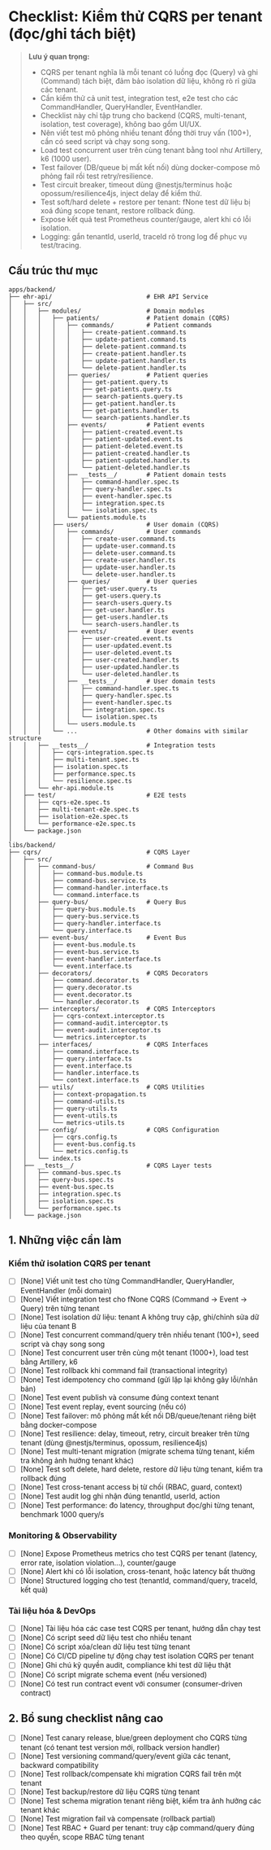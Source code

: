 # Checklist: Kiểm thử CQRS per tenant (đọc/ghi tách biệt)

> **Lưu ý quan trọng:**
>
> - CQRS per tenant nghĩa là mỗi tenant có luồng đọc (Query) và ghi (Command) tách biệt, đảm bảo isolation dữ liệu, không rò rỉ giữa các tenant.
> - Cần kiểm thử cả unit test, integration test, e2e test cho các CommandHandler, QueryHandler, EventHandler.
> - Checklist này chỉ tập trung cho backend (CQRS, multi-tenant, isolation, test coverage), không bao gồm UI/UX.
> - Nên viết test mô phỏng nhiều tenant đồng thời truy vấn (100+), cần có seed script và chạy song song.
> - Load test concurrent user trên cùng tenant bằng tool như Artillery, k6 (1000 user).
> - Test failover (DB/queue bị mất kết nối) dùng docker-compose mô phỏng fail rồi test retry/resilience.
> - Test circuit breaker, timeout dùng @nestjs/terminus hoặc opossum/resilience4js, inject delay để kiểm thử.
> - Test soft/hard delete + restore per tenant: fNone test dữ liệu bị xoá đúng scope tenant, restore rollback đúng.
> - Expose kết quả test Prometheus counter/gauge, alert khi có lỗi isolation.
> - Logging: gắn tenantId, userId, traceId rõ trong log để phục vụ test/tracing.

## Cấu trúc thư mục

```
apps/backend/
├── ehr-api/                          # EHR API Service
│   ├── src/
│   │   ├── modules/                  # Domain modules
│   │   │   ├── patients/             # Patient domain (CQRS)
│   │   │   │   ├── commands/         # Patient commands
│   │   │   │   │   ├── create-patient.command.ts
│   │   │   │   │   ├── update-patient.command.ts
│   │   │   │   │   ├── delete-patient.command.ts
│   │   │   │   │   ├── create-patient.handler.ts
│   │   │   │   │   ├── update-patient.handler.ts
│   │   │   │   │   └── delete-patient.handler.ts
│   │   │   │   ├── queries/          # Patient queries
│   │   │   │   │   ├── get-patient.query.ts
│   │   │   │   │   ├── get-patients.query.ts
│   │   │   │   │   ├── search-patients.query.ts
│   │   │   │   │   ├── get-patient.handler.ts
│   │   │   │   │   ├── get-patients.handler.ts
│   │   │   │   │   └── search-patients.handler.ts
│   │   │   │   ├── events/           # Patient events
│   │   │   │   │   ├── patient-created.event.ts
│   │   │   │   │   ├── patient-updated.event.ts
│   │   │   │   │   ├── patient-deleted.event.ts
│   │   │   │   │   ├── patient-created.handler.ts
│   │   │   │   │   ├── patient-updated.handler.ts
│   │   │   │   │   └── patient-deleted.handler.ts
│   │   │   │   ├── __tests__/        # Patient domain tests
│   │   │   │   │   ├── command-handler.spec.ts
│   │   │   │   │   ├── query-handler.spec.ts
│   │   │   │   │   ├── event-handler.spec.ts
│   │   │   │   │   ├── integration.spec.ts
│   │   │   │   │   └── isolation.spec.ts
│   │   │   │   └── patients.module.ts
│   │   │   ├── users/                # User domain (CQRS)
│   │   │   │   ├── commands/         # User commands
│   │   │   │   │   ├── create-user.command.ts
│   │   │   │   │   ├── update-user.command.ts
│   │   │   │   │   ├── delete-user.command.ts
│   │   │   │   │   ├── create-user.handler.ts
│   │   │   │   │   ├── update-user.handler.ts
│   │   │   │   │   └── delete-user.handler.ts
│   │   │   │   ├── queries/          # User queries
│   │   │   │   │   ├── get-user.query.ts
│   │   │   │   │   ├── get-users.query.ts
│   │   │   │   │   ├── search-users.query.ts
│   │   │   │   │   ├── get-user.handler.ts
│   │   │   │   │   ├── get-users.handler.ts
│   │   │   │   │   └── search-users.handler.ts
│   │   │   │   ├── events/           # User events
│   │   │   │   │   ├── user-created.event.ts
│   │   │   │   │   ├── user-updated.event.ts
│   │   │   │   │   ├── user-deleted.event.ts
│   │   │   │   │   ├── user-created.handler.ts
│   │   │   │   │   ├── user-updated.handler.ts
│   │   │   │   │   └── user-deleted.handler.ts
│   │   │   │   ├── __tests__/        # User domain tests
│   │   │   │   │   ├── command-handler.spec.ts
│   │   │   │   │   ├── query-handler.spec.ts
│   │   │   │   │   ├── event-handler.spec.ts
│   │   │   │   │   ├── integration.spec.ts
│   │   │   │   │   └── isolation.spec.ts
│   │   │   │   └── users.module.ts
│   │   │   └── ...                   # Other domains with similar structure
│   │   ├── __tests__/                # Integration tests
│   │   │   ├── cqrs-integration.spec.ts
│   │   │   ├── multi-tenant.spec.ts
│   │   │   ├── isolation.spec.ts
│   │   │   ├── performance.spec.ts
│   │   │   └── resilience.spec.ts
│   │   └── ehr-api.module.ts
│   ├── test/                         # E2E tests
│   │   ├── cqrs-e2e.spec.ts
│   │   ├── multi-tenant-e2e.spec.ts
│   │   ├── isolation-e2e.spec.ts
│   │   └── performance-e2e.spec.ts
│   └── package.json
│
libs/backend/
├── cqrs/                             # CQRS Layer
│   ├── src/
│   │   ├── command-bus/              # Command Bus
│   │   │   ├── command-bus.module.ts
│   │   │   ├── command-bus.service.ts
│   │   │   ├── command-handler.interface.ts
│   │   │   └── command.interface.ts
│   │   ├── query-bus/                # Query Bus
│   │   │   ├── query-bus.module.ts
│   │   │   ├── query-bus.service.ts
│   │   │   ├── query-handler.interface.ts
│   │   │   └── query.interface.ts
│   │   ├── event-bus/                # Event Bus
│   │   │   ├── event-bus.module.ts
│   │   │   ├── event-bus.service.ts
│   │   │   ├── event-handler.interface.ts
│   │   │   └── event.interface.ts
│   │   ├── decorators/               # CQRS Decorators
│   │   │   ├── command.decorator.ts
│   │   │   ├── query.decorator.ts
│   │   │   ├── event.decorator.ts
│   │   │   └── handler.decorator.ts
│   │   ├── interceptors/             # CQRS Interceptors
│   │   │   ├── cqrs-context.interceptor.ts
│   │   │   ├── command-audit.interceptor.ts
│   │   │   ├── event-audit.interceptor.ts
│   │   │   └── metrics.interceptor.ts
│   │   ├── interfaces/               # CQRS Interfaces
│   │   │   ├── command.interface.ts
│   │   │   ├── query.interface.ts
│   │   │   ├── event.interface.ts
│   │   │   ├── handler.interface.ts
│   │   │   └── context.interface.ts
│   │   ├── utils/                    # CQRS Utilities
│   │   │   ├── context-propagation.ts
│   │   │   ├── command-utils.ts
│   │   │   ├── query-utils.ts
│   │   │   ├── event-utils.ts
│   │   │   └── metrics-utils.ts
│   │   ├── config/                   # CQRS Configuration
│   │   │   ├── cqrs.config.ts
│   │   │   ├── event-bus.config.ts
│   │   │   └── metrics.config.ts
│   │   └── index.ts
│   ├── __tests__/                    # CQRS Layer tests
│   │   ├── command-bus.spec.ts
│   │   ├── query-bus.spec.ts
│   │   ├── event-bus.spec.ts
│   │   ├── integration.spec.ts
│   │   ├── isolation.spec.ts
│   │   └── performance.spec.ts
│   └── package.json
```

## 1. Những việc cần làm

### Kiểm thử isolation CQRS per tenant

- [ ] [None] Viết unit test cho từng CommandHandler, QueryHandler, EventHandler (mỗi domain)
- [ ] [None] Viết integration test cho fNone CQRS (Command → Event → Query) trên từng tenant
- [ ] [None] Test isolation dữ liệu: tenant A không truy cập, ghi/chỉnh sửa dữ liệu của tenant B
- [ ] [None] Test concurrent command/query trên nhiều tenant (100+), seed script và chạy song song
- [ ] [None] Test concurrent user trên cùng một tenant (1000+), load test bằng Artillery, k6
- [ ] [None] Test rollback khi command fail (transactional integrity)
- [ ] [None] Test idempotency cho command (gửi lặp lại không gây lỗi/nhân bản)
- [ ] [None] Test event publish và consume đúng context tenant
- [ ] [None] Test event replay, event sourcing (nếu có)
- [ ] [None] Test failover: mô phỏng mất kết nối DB/queue/tenant riêng biệt bằng docker-compose
- [ ] [None] Test resilience: delay, timeout, retry, circuit breaker trên từng tenant (dùng @nestjs/terminus, opossum, resilience4js)
- [ ] [None] Test multi-tenant migration (migrate schema từng tenant, kiểm tra không ảnh hưởng tenant khác)
- [ ] [None] Test soft delete, hard delete, restore dữ liệu từng tenant, kiểm tra rollback đúng
- [ ] [None] Test cross-tenant access bị từ chối (RBAC, guard, context)
- [ ] [None] Test audit log ghi nhận đúng tenantId, userId, action
- [ ] [None] Test performance: đo latency, throughput đọc/ghi từng tenant, benchmark 1000 query/s

### Monitoring & Observability

- [ ] [None] Expose Prometheus metrics cho test CQRS per tenant (latency, error rate, isolation violation...), counter/gauge
- [ ] [None] Alert khi có lỗi isolation, cross-tenant, hoặc latency bất thường
- [ ] [None] Structured logging cho test (tenantId, command/query, traceId, kết quả)

### Tài liệu hóa & DevOps

- [ ] [None] Tài liệu hóa các case test CQRS per tenant, hướng dẫn chạy test
- [ ] [None] Có script seed dữ liệu test cho nhiều tenant
- [ ] [None] Có script xóa/clean dữ liệu test từng tenant
- [ ] [None] Có CI/CD pipeline tự động chạy test isolation CQRS per tenant
- [ ] [None] Ghi chú kỹ quyền audit, compliance khi test dữ liệu thật
- [ ] [None] Có script migrate schema event (nếu versioned)
- [ ] [None] Có test run contract event với consumer (consumer-driven contract)

## 2. Bổ sung checklist nâng cao

- [ ] [None] Test canary release, blue/green deployment cho CQRS từng tenant (có tenant test version mới, rollback version handler)
- [ ] [None] Test versioning command/query/event giữa các tenant, backward compatibility
- [ ] [None] Test rollback/compensate khi migration CQRS fail trên một tenant
- [ ] [None] Test backup/restore dữ liệu CQRS từng tenant
- [ ] [None] Test schema migration tenant riêng biệt, kiểm tra ảnh hưởng các tenant khác
- [ ] [None] Test migration fail và compensate (rollback partial)
- [ ] [None] Test RBAC + Guard per tenant: truy cập command/query đúng theo quyền, scope RBAC từng tenant
